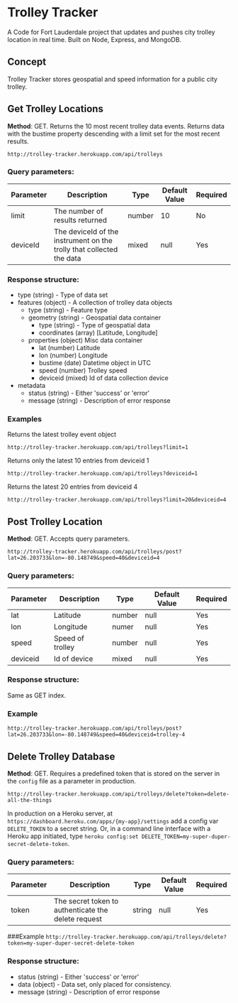 # Trolley Tracker

A Code for Fort Lauderdale project that updates and pushes city trolley location in real time. Built on Node, Express, and MongoDB.

## Concept

Trolley Tracker stores geospatial and speed information for a public city trolley.

## Get Trolley Locations

**Method**: GET. Returns the 10 most recent trolley data events. Returns data with the bustime property descending with a limit set for the most recent results.

    http://trolley-tracker.herokuapp.com/api/trolleys

### Query parameters:
| Parameter | Description | Type | Default Value | Required|
| -------------|---------------|-------|------------------|-----------|
| limit | The number of results returned| number| 10 | No |
| deviceId | The deviceId of the instrument on the trolly that collected the data| mixed | null | Yes |

### Response structure:
+ type (string) - Type of data set
+ features (object) - A collection of trolley data objects
	+ type (string) - Feature type
	+ geometry (string) - Geospatial data container
		+ type (string) - Type of geospatial data
		+ coordinates (array) [Latitude, Longitude]
	+ properties (object) Misc data container
		+ lat (number) Latitude
		+ lon (number) Longitude
		+ bustime (date) Datetime object in UTC
		+ speed (number) Trolley speed
		+ deviceid (mixed) Id of data collection device
+ metadata
	+ status (string) - Either 'success' or 'error'
	+ message (string) - Description of error response

### Examples

Returns the latest trolley event object

    http://trolley-tracker.herokuapp.com/api/trolleys?limit=1

Returns only the latest 10 entries from deviceid 1

    http://trolley-tracker.herokuapp.com/api/trolleys?deviceid=1

Returns the latest 20 entries from deviceid 4

    http://trolley-tracker.herokuapp.com/api/trolleys?limit=20&deviceid=4

## Post Trolley Location
**Method**: GET. Accepts query parameters.

`http://trolley-tracker.herokuapp.com/api/trolleys/post?lat=26.203733&lon=-80.148749&speed=40&deviceid=4`

### Query parameters:
| Parameter | Description | Type | Default Value | Required|
| -------------|---------------|-------|------------------|-----------|
| lat | Latitude | number | null | Yes |
| lon | Longitude | numer | null | Yes |
| speed | Speed of trolley | number | null | Yes |
|deviceid | Id of device | mixed | null | Yes |

### Response structure:
Same as GET index.

### Example
`http://trolley-tracker.herokuapp.com/api/trolleys/post?lat=26.203733&lon=-80.148749&speed=40&deviceid=trolley-4`

## Delete Trolley Database
**Method**: GET. Requires a predefined token that is stored on the server in the `config` file as a parameter in production.

`http://trolley-tracker.herokuapp.com/api/trolleys/delete?token=delete-all-the-things`

In production on a Heroku server, at `https://dashboard.heroku.com/apps/{my-app}/settings` add a config var `DELETE_TOKEN` to a secret string. Or, in a command line interface with a Heroku app initiated, type `heroku config:set DELETE_TOKEN=my-super-duper-secret-delete-token`.

### Query parameters:
| Parameter | Description | Type | Default Value | Required|
| -------------|---------------|-------|------------------|-----------|
| token | The secret token to authenticate the delete request | string | null | Yes |

###Example
`http://trolley-tracker.herokuapp.com/api/trolleys/delete?token=my-super-duper-secret-delete-token`


### Response structure:
 + status (string) - Either 'success' or 'error'
 + data (object) - Data set, only placed for consistency.
 + message (string) - Description of error response